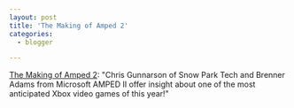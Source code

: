 ```yaml
---
layout: post
title: 'The Making of Amped 2'
categories:
  - blogger

---
```


[The Making of Amped 2](http://www.snowboardermag.com/columns/ampedgame/): "Chris Gunnarson of Snow Park Tech and Brenner Adams from Microsoft AMPED II offer insight about one of the most anticipated Xbox video games of this year!"
